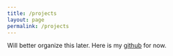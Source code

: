 ```yaml
---
title: /projects
layout: page
permalink: /projects
---
```


Will better organize this later. Here is my [github](https://github.com/unit-00) for now.
